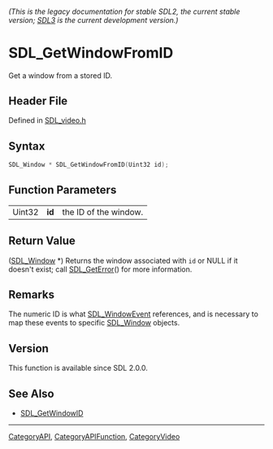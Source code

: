 ###### (This is the legacy documentation for stable SDL2, the current stable version; [SDL3](https://wiki.libsdl.org/SDL3/) is the current development version.)
# SDL_GetWindowFromID

Get a window from a stored ID.

## Header File

Defined in [SDL_video.h](https://github.com/libsdl-org/SDL/blob/SDL2/include/SDL_video.h)

## Syntax

```c
SDL_Window * SDL_GetWindowFromID(Uint32 id);
```

## Function Parameters

|        |        |                       |
| ------ | ------ | --------------------- |
| Uint32 | **id** | the ID of the window. |

## Return Value

([SDL_Window](SDL_Window) *) Returns the window associated with `id` or
NULL if it doesn't exist; call [SDL_GetError](SDL_GetError)() for more
information.

## Remarks

The numeric ID is what [SDL_WindowEvent](SDL_WindowEvent) references, and
is necessary to map these events to specific [SDL_Window](SDL_Window)
objects.

## Version

This function is available since SDL 2.0.0.

## See Also

- [SDL_GetWindowID](SDL_GetWindowID)

----
[CategoryAPI](CategoryAPI), [CategoryAPIFunction](CategoryAPIFunction), [CategoryVideo](CategoryVideo)

